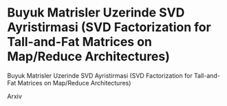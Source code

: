 # Buyuk Matrisler Uzerinde SVD Ayristirmasi (SVD Factorization for Tall-and-Fat Matrices on Map/Reduce Architectures)


Buyuk Matrisler Uzerinde SVD Ayristirmasi (SVD Factorization for Tall-and-Fat Matrices on Map/Reduce Architectures)




Arxiv






